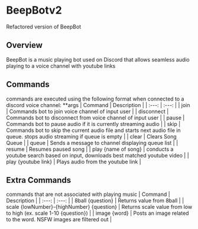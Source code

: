 # BeepBotv2
Refactored version of BeepBot

## Overview
BeepBot is a music playing bot used on Discord that allows seamless audio playing to a voice channel with youtube links

## Commands
commands are executed using the following format when connected to a discord voice channel: <prefix><command> **args
| Command | Description |
| :---:   | :---: |
| join | Commands bot to join voice channel of input user |
| disconnect | Commands bot to disconnect from voice channel of input user |
| pause | Commands bot to pause audio if it is currently streaming audio |
| skip | Commands bot to skip the current audio file and starts next audio file in queue. stops audio streaming if queue is empty |
| clear | Clears Song Queue |
| queue | Sends a message to channel displaying queue list |
| resume | Resumes paused song |
| play {name of song} | conducts a youtube search based on input, downloads best matched youtube video |
| play {youtube link} | Plays audio from the youtube link |

## Extra Commands
commands that are not associated with playing music
| Command | Description |
| :---:   | :---: |
| 8ball {question} | Returns value from 8ball |
| scale {lowNumber}-{highNumber} {question} | Returns scale value from low to high (ex. scale 1-10 {question}) |
| image {word} | Posts an image related to the word. NSFW images are filtered out |
